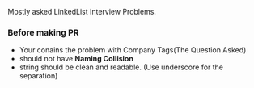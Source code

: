 Mostly asked LinkedList Interview Problems.

### Before making PR

 - Your *<Filename>* conains the problem with Company Tags(The Question Asked)
 - *<Filename>* should not have **Naming Collision**
 - *<Filename>* string should be clean and readable. (Use underscore for the separation)
